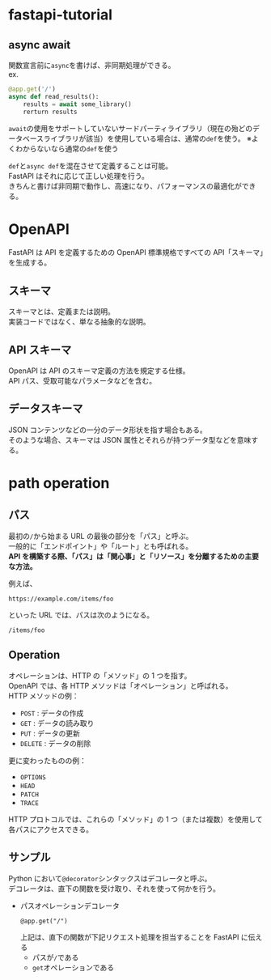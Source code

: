 # fastapi-tutorial

## async await

関数宣言前に`async`を書けば、非同期処理ができる。  
ex.

```python
@app.get('/')
async def read_results():
    results = await some_library()
    rerturn results
```

`await`の使用をサポートしていないサードパーティライブラリ（現在の殆どのデータベースライブラリが該当）を使用している場合は、通常の`def`を使う。
※よくわからないなら通常の`def`を使う

`def`と`async def`を混在させて定義することは可能。  
FastAPI はそれに応じて正しい処理を行う。  
きちんと書けば非同期で動作し、高速になり、パフォーマンスの最適化ができる。

# OpenAPI

FastAPI は API を定義するための OpenAPI 標準規格ですべての API「スキーマ」を生成する。

## スキーマ

スキーマとは、定義または説明。  
実装コードではなく、単なる抽象的な説明。

## API スキーマ

OpenAPI は API のスキーマ定義の方法を規定する仕様。  
API パス、受取可能なパラメータなどを含む。

## データスキーマ

JSON コンテンツなどの一分のデータ形状を指す場合もある。  
そのような場合、スキーマは JSON 属性とそれらが持つデータ型などを意味する。

# path operation

## パス

最初の`/`から始まる URL の最後の部分を「パス」と呼ぶ。  
一般的に「エンドポイント」や「ルート」とも呼ばれる。  
**API を構築する際、「パス」は「関心事」と「リソース」を分離するための主要な方法。**

例えば、

```
https://example.com/items/foo
```

といった URL では、パスは次のようになる。

```
/items/foo
```

## Operation

オペレーションは、HTTP の「メソッド」の 1 つを指す。  
OpenAPI では、各 HTTP メソッドは「オペレーション」と呼ばれる。  
HTTP メソッドの例：

- `POST` : データの作成
- `GET` : データの読み取り
- `PUT` : データの更新
- `DELETE` : データの削除

更に変わったものの例：

- `OPTIONS`
- `HEAD`
- `PATCH`
- `TRACE`

HTTP プロトコルでは、これらの「メソッド」の 1 つ（または複数）を使用して各パスにアクセスできる。

## サンプル

Python において`@decorator`シンタックスはデコレータと呼ぶ。  
デコレータは、直下の関数を受け取り、それを使って何かを行う。

- パスオペレーションデコレータ
  ```
  @app.get("/")
  ```
  上記は、直下の関数が下記リクエスト処理を担当することを FastAPI に伝える
  - パスが`/`である
  - `get`オペレーションである
